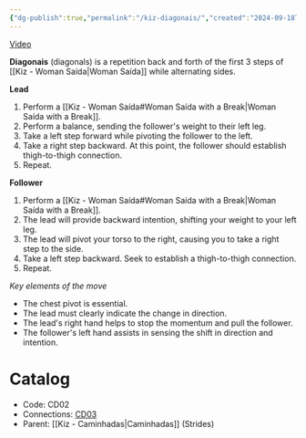 ```yaml
---
{"dg-publish":true,"permalink":"/kiz-diagonais/","created":"2024-09-18T17:37:39.879-04:00","updated":"2024-11-19T12:56:16.648-05:00"}
---
```



[Video](https://youtu.be/rSuad7JP56w)

**Diagonais** (diagonals) is a repetition back and forth of the first 3 steps of [[Kiz - Woman Saída\|Woman Saída]] while alternating sides.

**Lead**
1. Perform a [[Kiz - Woman Saída#Woman Saída with a Break\|Woman Saída with a Break]].
2. Perform a balance, sending the follower's weight to their left leg.
3. Take a left step forward while pivoting the follower to the left.
4. Take a right step backward. At this point, the follower should establish thigh-to-thigh connection.
5. Repeat.

**Follower**

1. Perform a [[Kiz - Woman Saída#Woman Saída with a Break\|Woman Saída with a Break]].
2. The lead will provide backward intention, shifting your weight to your left leg.
3. The lead will pivot your torso to the right, causing you to take a right step to the side.
4. Take a left step backward. Seek to establish a thigh-to-thigh connection.
5. Repeat.

*Key elements of the move*
- The chest pivot is essential.
- The lead must clearly indicate the change in direction.
- The lead's right hand helps to stop the momentum and pull the follower.
- The follower's left hand assists in sensing the shift in direction and intention.

# Catalog

- Code: CD02
- Connections: [CD03](https://jonnygarcia.netlify.app/kiz-woman-saida/)
- Parent: [[Kiz - Caminhadas\|Caminhadas]] (Strides)

